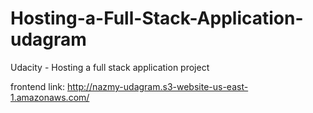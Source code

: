 # Hosting-a-Full-Stack-Application-udagram
Udacity - Hosting a full stack application project

frontend link: http://nazmy-udagram.s3-website-us-east-1.amazonaws.com/

